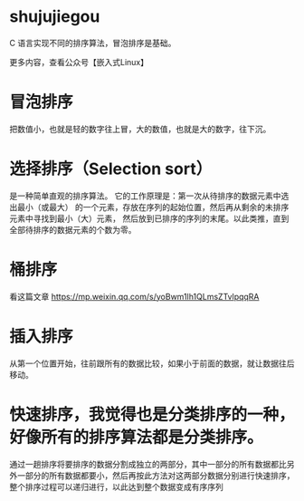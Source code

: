 # shujujiegou

C 语言实现不同的排序算法，冒泡排序是基础。

更多内容，查看公众号【嵌入式Linux】

# 冒泡排序
把数值小，也就是轻的数字往上冒，大的数值，也就是大的数字，往下沉。

# 选择排序（Selection sort）
是一种简单直观的排序算法。
它的工作原理是：第一次从待排序的数据元素中选出最小（或最大）
的一个元素，存放在序列的起始位置，然后再从剩余的未排序元素中寻找到最小（大）元素，
然后放到已排序的序列的末尾。以此类推，直到全部待排序的数据元素的个数为零。

# 桶排序
看这篇文章
https://mp.weixin.qq.com/s/yoBwm1lh1QLmsZTvlpqqRA

# 插入排序
从第一个位置开始，往前跟所有的数据比较，如果小于前面的数据，就让数据往后移动。


# 快速排序，我觉得也是分类排序的一种，好像所有的排序算法都是分类排序。
通过一趟排序将要排序的数据分割成独立的两部分，其中一部分的所有数据都比另外一部分的所有数据都要小，然后再按此方法对这两部分数据分别进行快速排序，整个排序过程可以递归进行，以此达到整个数据变成有序序列
